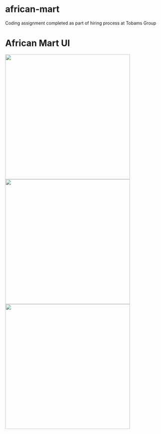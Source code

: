 # african-mart
Coding assignment completed as part of hiring process at Tobams Group

# African Mart UI
<img src="https://github.com/firstChairCoder/african-mart/assets/66207244/8d431f5a-5148-4f05-986c-ad21912b32ef" height="400" />


<img src="https://github.com/firstChairCoder/african-mart/assets/66207244/5aca75c1-8e19-411e-8a01-a29f466d95e9" height="400" />


<img src="https://github.com/firstChairCoder/african-mart/assets/66207244/e739ad00-8900-4b07-b825-fd3e2a36fec9" height="400" />
